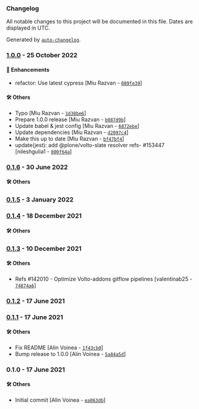 ### Changelog

All notable changes to this project will be documented in this file. Dates are displayed in UTC.

Generated by [`auto-changelog`](https://github.com/CookPete/auto-changelog).

### [1.0.0](https://github.com/eea/volto-depiction/compare/0.1.6...1.0.0) - 25 October 2022

#### :nail_care: Enhancements

- refactor: Use latest cypress [Miu Razvan - [`089fe39`](https://github.com/eea/volto-depiction/commit/089fe39000e8b150817c68a5eb02d4ff4ff2041c)]

#### :hammer_and_wrench: Others

- Typo [Miu Razvan - [`1d38be6`](https://github.com/eea/volto-depiction/commit/1d38be60f30f8d07b655f1aaf1c27f58cb0a14b6)]
- Prepare 1.0.0 release [Miu Razvan - [`b087d9b`](https://github.com/eea/volto-depiction/commit/b087d9b7b8233b4861ed556ef57e638f3657864a)]
- Update babel & jest config [Miu Razvan - [`6872ebe`](https://github.com/eea/volto-depiction/commit/6872ebe54802809135a364433f54658a39a42f2d)]
- Update dependencies [Miu Razvan - [`d2097c4`](https://github.com/eea/volto-depiction/commit/d2097c4a0e6ac487d2507521f00055b9f090a7c2)]
- Make this up to date [Miu Razvan - [`bf47bf4`](https://github.com/eea/volto-depiction/commit/bf47bf431785bfaeb6c015e5b180971615d925d5)]
- update(jest): add @plone/volto-slate resolver refs- #153447 [nileshgulia1 - [`800f64a`](https://github.com/eea/volto-depiction/commit/800f64aa6633bee543ed4e65bd05206e10a9318a)]
### [0.1.6](https://github.com/eea/volto-depiction/compare/0.1.5...0.1.6) - 30 June 2022

#### :hammer_and_wrench: Others

### [0.1.5](https://github.com/eea/volto-depiction/compare/0.1.4...0.1.5) - 3 January 2022

### [0.1.4](https://github.com/eea/volto-depiction/compare/0.1.3...0.1.4) - 18 December 2021

#### :hammer_and_wrench: Others

### [0.1.3](https://github.com/eea/volto-depiction/compare/0.1.2...0.1.3) - 10 December 2021

#### :hammer_and_wrench: Others

- Refs #142010 - Optimize Volto-addons gitflow pipelines [valentinab25 - [`74874a6`](https://github.com/eea/volto-depiction/commit/74874a699443900f265cb8835d54ea07cfce3008)]
### [0.1.2](https://github.com/eea/volto-depiction/compare/0.1.1...0.1.2) - 17 June 2021

### [0.1.1](https://github.com/eea/volto-depiction/compare/0.1.0...0.1.1) - 17 June 2021

#### :hammer_and_wrench: Others

- Fix README [Alin Voinea - [`1f43cb0`](https://github.com/eea/volto-depiction/commit/1f43cb0dfe8c693abf68ce5b981ed5af0d93d3db)]
- Bump release to 1.0.0 [Alin Voinea - [`5a84a5d`](https://github.com/eea/volto-depiction/commit/5a84a5d1d976e09b08633e504e2812843fd217b6)]
### 0.1.0 - 17 June 2021

#### :hammer_and_wrench: Others

- Initial commit [Alin Voinea - [`ea063db`](https://github.com/eea/volto-depiction/commit/ea063db5f2364388d87e44c8cc9e041921b44685)]
